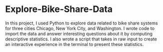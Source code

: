 # Explore-Bike-Share-Data
In this project, I  used Python to explore data related to bike share systems for three cities Chicago, New York City, and Washington. I wrote code to import the data and answer interesting questions about it by computing descriptive statistics. I also wrote a script that takes in raw input to create an interactive experience in the terminal to present these statistics.
